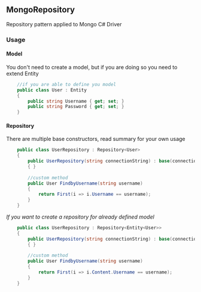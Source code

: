 ## MongoRepository
Repository pattern applied to Mongo C# Driver

### Usage

#### Model
You don't need to create a model, but if you are doing so you need to extend Entity
```csharp
	//if you are able to define you model
	public class User : Entity
	{
		public string Username { get; set; }
		public string Password { get; set; }
	}
```

#### Repository
There are multiple base constructors, read summary for your own usage
```csharp
	public class UserRepository : Repository<User>
	{
	    public UserRepository(string connectionString) : base(connectionString)
	    { }
	    
		//custom method
		public User FindbyUsername(string username)
		{
			return First(i => i.Username == username);
		}
	}
```

*If you want to create a repository for already defined model*
```csharp
	public class UserRepository : Repository<Entity<User>>
	{
	    public UserRepository(string connectionString) : base(connectionString)
	    { }
	    
		//custom method
		public User FindbyUsername(string username)
		{
			return First(i => i.Content.Username == username);
		}
	}
```
